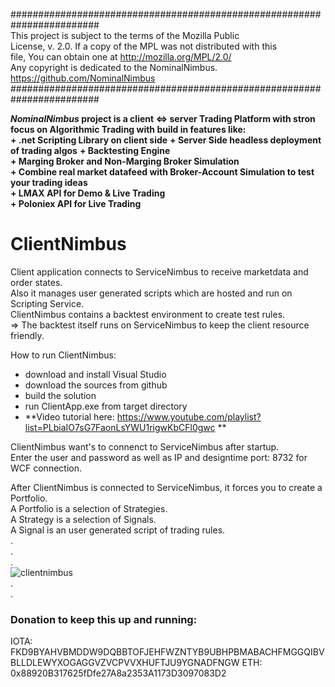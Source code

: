   
########################################################################  
 This project is subject to the terms of the Mozilla Public  
 License, v. 2.0. If a copy of the MPL was not distributed with this  
 file, You can obtain one at http://mozilla.org/MPL/2.0/  
 Any copyright is dedicated to the NominalNimbus.  
 https://github.com/NominalNimbus  
########################################################################
  
**_NominalNimbus_ project is a client <=> server Trading Platform with stron focus on Algorithmic Trading with build in features like:**  
**+ .net Scripting Library on client side**
**+ Server Side headless deployment of trading algos**
**+ Backtesting Engine**  
**+ Marging Broker and Non-Marging Broker Simulation**  
**+ Combine real market datafeed with Broker-Account Simulation to test your trading ideas**  
**+ LMAX API for Demo & Live Trading**  
**+ Poloniex API for Live Trading**   
  
  
# ClientNimbus
  
Client application connects to ServiceNimbus to receive marketdata and order states.  
Also it manages user generated scripts which are hosted and run on Scripting Service.  
ClientNimbus contains a backtest environment to create test rules.   
=> The backtest itself runs on ServiceNimbus to keep the client resource friendly.  
  
How to run ClientNimbus:  
+ download and install Visual Studio  
+ download the sources from github  
+ build the solution  
+ run ClientApp.exe from target directory  
+ **Video tutorial here:   https://www.youtube.com/playlist?list=PLbiaIO7sG7FaonLsYWU1rigwKbCFl0gwc **  

ClientNimbus want's to connenct to ServiceNimbus after startup.  
Enter the user and password as well as IP and designtime port: 8732 for WCF connection.  

After ClientNimbus is connected to ServiceNimbus, it forces you to create a Portfolio.  
A Portfolio is a selection of Strategies.  
A Strategy is a selection of Signals.  
A Signal is an user generated script of trading rules.  
.  
.  
.  
![clientnimbus](https://user-images.githubusercontent.com/44921994/53283183-bffe6400-3742-11e9-92d0-d4f186f4829e.png)  
.  
.  
### Donation to keep this up and running:
IOTA: FKD9BYAHVBMDDW9DQBBTOFJEHFWZNTYB9UBHPBMABACHFMGGQIBVBLLDLEWYXOGAGGVZVCPVVXHUFTJU9YGNADFNGW
ETH:  0x88920B317625fDfe27A8a2353A1173D3097083D2
